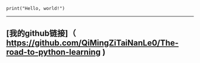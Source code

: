 ```
print("Hello, world!")
```
---
[我的github链接]（ https://github.com/QiMingZiTaiNanLe0/The-road-to-python-learning )
---